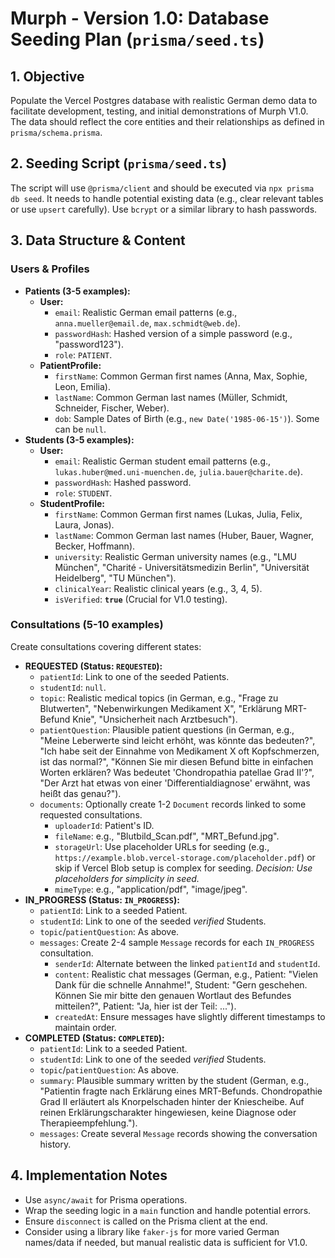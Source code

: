 # Murph - Version 1.0: Database Seeding Plan (`prisma/seed.ts`)

## 1. Objective

Populate the Vercel Postgres database with realistic German demo data to facilitate development, testing, and initial demonstrations of Murph V1.0. The data should reflect the core entities and their relationships as defined in `prisma/schema.prisma`.

## 2. Seeding Script (`prisma/seed.ts`)

The script will use `@prisma/client` and should be executed via `npx prisma db seed`. It needs to handle potential existing data (e.g., clear relevant tables or use `upsert` carefully). Use `bcrypt` or a similar library to hash passwords.

## 3. Data Structure & Content

### Users & Profiles

*   **Patients (3-5 examples):**
    *   **User:**
        *   `email`: Realistic German email patterns (e.g., `anna.mueller@email.de`, `max.schmidt@web.de`).
        *   `passwordHash`: Hashed version of a simple password (e.g., "password123").
        *   `role`: `PATIENT`.
    *   **PatientProfile:**
        *   `firstName`: Common German first names (Anna, Max, Sophie, Leon, Emilia).
        *   `lastName`: Common German last names (Müller, Schmidt, Schneider, Fischer, Weber).
        *   `dob`: Sample Dates of Birth (e.g., `new Date('1985-06-15')`). Some can be `null`.
*   **Students (3-5 examples):**
    *   **User:**
        *   `email`: Realistic German student email patterns (e.g., `lukas.huber@med.uni-muenchen.de`, `julia.bauer@charite.de`).
        *   `passwordHash`: Hashed password.
        *   `role`: `STUDENT`.
    *   **StudentProfile:**
        *   `firstName`: Common German first names (Lukas, Julia, Felix, Laura, Jonas).
        *   `lastName`: Common German last names (Huber, Bauer, Wagner, Becker, Hoffmann).
        *   `university`: Realistic German university names (e.g., "LMU München", "Charité - Universitätsmedizin Berlin", "Universität Heidelberg", "TU München").
        *   `clinicalYear`: Realistic clinical years (e.g., 3, 4, 5).
        *   `isVerified`: **`true`** (Crucial for V1.0 testing).

### Consultations (5-10 examples)

Create consultations covering different states:

*   **REQUESTED (Status: `REQUESTED`):**
    *   `patientId`: Link to one of the seeded Patients.
    *   `studentId`: `null`.
    *   `topic`: Realistic medical topics (in German, e.g., "Frage zu Blutwerten", "Nebenwirkungen Medikament X", "Erklärung MRT-Befund Knie", "Unsicherheit nach Arztbesuch").
    *   `patientQuestion`: Plausible patient questions (in German, e.g., "Meine Leberwerte sind leicht erhöht, was könnte das bedeuten?", "Ich habe seit der Einnahme von Medikament X oft Kopfschmerzen, ist das normal?", "Können Sie mir diesen Befund bitte in einfachen Worten erklären? Was bedeutet 'Chondropathia patellae Grad II'?", "Der Arzt hat etwas von einer 'Differentialdiagnose' erwähnt, was heißt das genau?").
    *   `documents`: Optionally create 1-2 `Document` records linked to some requested consultations.
        *   `uploaderId`: Patient's ID.
        *   `fileName`: e.g., "Blutbild_Scan.pdf", "MRT_Befund.jpg".
        *   `storageUrl`: Use placeholder URLs for seeding (e.g., `https://example.blob.vercel-storage.com/placeholder.pdf`) or skip if Vercel Blob setup is complex for seeding. *Decision: Use placeholders for simplicity in seed.*
        *   `mimeType`: e.g., "application/pdf", "image/jpeg".
*   **IN_PROGRESS (Status: `IN_PROGRESS`):**
    *   `patientId`: Link to a seeded Patient.
    *   `studentId`: Link to one of the seeded *verified* Students.
    *   `topic`/`patientQuestion`: As above.
    *   `messages`: Create 2-4 sample `Message` records for each `IN_PROGRESS` consultation.
        *   `senderId`: Alternate between the linked `patientId` and `studentId`.
        *   `content`: Realistic chat messages (German, e.g., Patient: "Vielen Dank für die schnelle Annahme!", Student: "Gern geschehen. Können Sie mir bitte den genauen Wortlaut des Befundes mitteilen?", Patient: "Ja, hier ist der Teil: ...").
        *   `createdAt`: Ensure messages have slightly different timestamps to maintain order.
*   **COMPLETED (Status: `COMPLETED`):**
    *   `patientId`: Link to a seeded Patient.
    *   `studentId`: Link to one of the seeded *verified* Students.
    *   `topic`/`patientQuestion`: As above.
    *   `summary`: Plausible summary written by the student (German, e.g., "Patientin fragte nach Erklärung eines MRT-Befunds. Chondropathie Grad II erläutert als Knorpelschaden hinter der Kniescheibe. Auf reinen Erklärungscharakter hingewiesen, keine Diagnose oder Therapieempfehlung.").
    *   `messages`: Create several `Message` records showing the conversation history.

## 4. Implementation Notes

*   Use `async/await` for Prisma operations.
*   Wrap the seeding logic in a `main` function and handle potential errors.
*   Ensure `disconnect` is called on the Prisma client at the end.
*   Consider using a library like `faker-js` for more varied German names/data if needed, but manual realistic data is sufficient for V1.0.